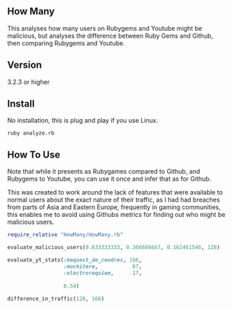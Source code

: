 ## How Many
This analyses how many users on Rubygems and Youtube might be malicious, but analyses the difference between Ruby Gems and Github, then comparing Rubygems and Youtube.

## Version
3.2.3 or higher

## Install
No installation, this is plug and play if you use Linux.

~~~
ruby analyze.rb
~~~

## How To Use
Note that while it presents as Rubygames compared to Github, and Rubygems to Youtube, you can use it once and infer that as for Github.

This was created to work around the lack of features that were available to normal users about the exact nature of their traffic, as I had had breaches from parts of Asia and Eastern Europe, frequently in gaming communities, this enables me to avoid using Githubs metrics for finding out who might be malicious users.

~~~ruby
require_relative "HowMany/HowMany.rb"

evaluate_malicious_users(0.633333333, 0.366666667, 0.162461546, 128)

evaluate_yt_stats(:bequest_de_cendres, 166,
                  :mochitere,           87,
                  :electrorequiem,      17,
                  
                  0.54)
                  
difference_in_traffic(128, 166)
~~~
